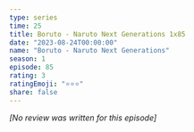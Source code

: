 ```yaml
---
type: series
time: 25
title: Boruto - Naruto Next Generations 1x85
date: "2023-08-24T00:00:00"
name: "Boruto - Naruto Next Generations"
season: 1
episode: 85
rating: 3
ratingEmoji: "⭐️⭐️⭐️"
share: false
---
```


_[No review was written for this episode]_
